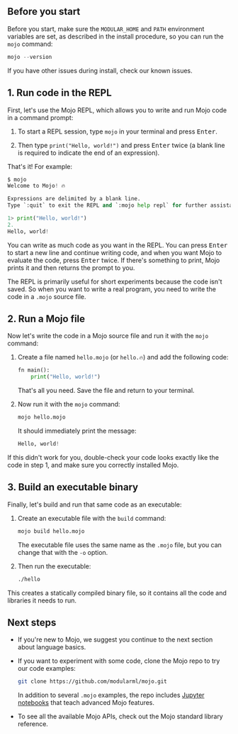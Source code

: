 ## Before you start

Before you start, make sure the `MODULAR_HOME` and `PATH` environment variables
are set, as described in the install procedure, so you can run the `mojo`
command:

```python
mojo --version
```

If you have other issues during install, check our known
issues.

## 1. Run code in the REPL

First, let's use the Mojo
REPL,
which allows you to write and run Mojo code in a command prompt:

1. To start a REPL session, type `mojo` in your terminal and press
   <kbd>Enter</kbd>.

2. Then type `print("Hello, world!")` and press <kbd>Enter</kbd> twice
(a blank line is required to indicate the end of an expression).

That's it! For example:

```python
$ mojo
Welcome to Mojo! 🔥

Expressions are delimited by a blank line.
Type `:quit` to exit the REPL and `:mojo help repl` for further assistance.

1> print("Hello, world!")
2.
Hello, world!
```

You can write as much code as you want in the REPL. You can press
<kbd>Enter</kbd> to start a new line and continue writing code, and when you
want Mojo to evaluate the code, press <kbd>Enter</kbd> twice. If there's
something to print, Mojo prints it and then returns the prompt to you.

The REPL is primarily useful for short experiments because the code isn't
saved. So when you want to write a real program, you need to write the code in
a `.mojo` source file.

## 2. Run a Mojo file

Now let's write the code in a Mojo source file and run it with the
`mojo` command:

1. Create a file named `hello.mojo` (or `hello.🔥`) and add the following code:

   ```python
   fn main():
       print("Hello, world!")
   ```

   That's all you need. Save the file and return to your terminal.

2. Now run it with the `mojo` command:

    ```sh
    mojo hello.mojo
    ```

    It should immediately print the message:

    ```python
    Hello, world!
    ```

If this didn't work for you, double-check your code looks exactly like the code
in step 1, and make sure you correctly installed
Mojo.

## 3. Build an executable binary

Finally, let's build and run that same code as an executable:

1. Create an executable file with the `build` command:

    ```sh
    mojo build hello.mojo
    ```

    The executable file uses the same name as the `.mojo` file, but
    you can change that with the `-o` option.

2. Then run the executable:

    ```sh
    ./hello
    ```

This creates a statically compiled binary file, so it contains all the code and
libraries it needs to run.

## Next steps

- If you're new to Mojo, we suggest you continue to the next section about
  language basics.

- If you want to experiment with some code, clone the Mojo
repo to try our code examples:

  ```sh
  git clone https://github.com/modularml/mojo.git
  ```

  In addition to several `.mojo` examples, the repo includes [Jupyter
  notebooks](https://github.com/modularml/mojo/tree/main/examples/notebooks#readme)
  that teach advanced Mojo features.

- To see all the available Mojo APIs, check out the Mojo standard library
  reference.
